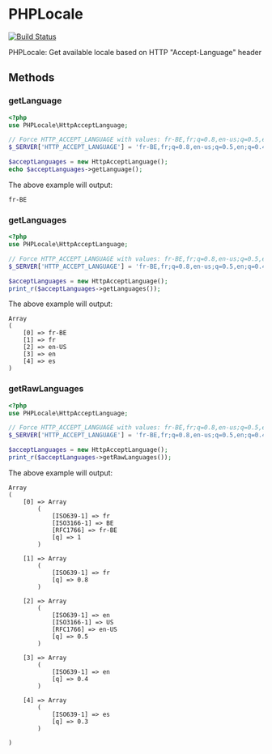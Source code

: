 # PHPLocale

[![Build Status](http://travis-ci.org/RocketIP/PHPLocale.png)](http://travis-ci.org/RocketIP/PHPLocale)

PHPLocale: Get available locale based on HTTP "Accept-Language" header

## Methods

### getLanguage

```php
<?php
use PHPLocale\HttpAcceptLanguage;

// Force HTTP_ACCEPT_LANGUAGE with values: fr-BE,fr;q=0.8,en-us;q=0.5,en;q=0.4,es;q=0.3
$_SERVER['HTTP_ACCEPT_LANGUAGE'] = 'fr-BE,fr;q=0.8,en-us;q=0.5,en;q=0.4,es;q=0.3';

$acceptLanguages = new HttpAcceptLanguage();
echo $acceptLanguages->getLanguage();
```

The above example will output:

```
fr-BE
```

### getLanguages

```php
<?php
use PHPLocale\HttpAcceptLanguage;

// Force HTTP_ACCEPT_LANGUAGE with values: fr-BE,fr;q=0.8,en-us;q=0.5,en;q=0.4,es;q=0.3
$_SERVER['HTTP_ACCEPT_LANGUAGE'] = 'fr-BE,fr;q=0.8,en-us;q=0.5,en;q=0.4,es;q=0.3';

$acceptLanguages = new HttpAcceptLanguage();
print_r($acceptLanguages->getLanguages());
```

The above example will output:

```
Array
(
    [0] => fr-BE
    [1] => fr
    [2] => en-US
    [3] => en
    [4] => es
)
```

### getRawLanguages

```php
<?php
use PHPLocale\HttpAcceptLanguage;

// Force HTTP_ACCEPT_LANGUAGE with values: fr-BE,fr;q=0.8,en-us;q=0.5,en;q=0.4,es;q=0.3
$_SERVER['HTTP_ACCEPT_LANGUAGE'] = 'fr-BE,fr;q=0.8,en-us;q=0.5,en;q=0.4,es;q=0.3';

$acceptLanguages = new HttpAcceptLanguage();
print_r($acceptLanguages->getRawLanguages());
```

The above example will output:

```
Array
(
    [0] => Array
        (
            [ISO639-1] => fr
            [ISO3166-1] => BE
            [RFC1766] => fr-BE
            [q] => 1
        )

    [1] => Array
        (
            [ISO639-1] => fr
            [q] => 0.8
        )

    [2] => Array
        (
            [ISO639-1] => en
            [ISO3166-1] => US
            [RFC1766] => en-US
            [q] => 0.5
        )

    [3] => Array
        (
            [ISO639-1] => en
            [q] => 0.4
        )

    [4] => Array
        (
            [ISO639-1] => es
            [q] => 0.3
        )

)
```
